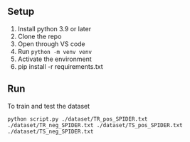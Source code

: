 ## Setup

1. Install python 3.9 or later
2. Clone the repo
3. Open through VS code
4. Run ```python -m venv venv```
5. Activate the environment
6. pip install -r requirements.txt 

## Run

To train and test the dataset

```
python script.py ./dataset/TR_pos_SPIDER.txt ./dataset/TR_neg_SPIDER.txt ./dataset/TS_pos_SPIDER.txt ./dataset/TS_neg_SPIDER.txt
```
